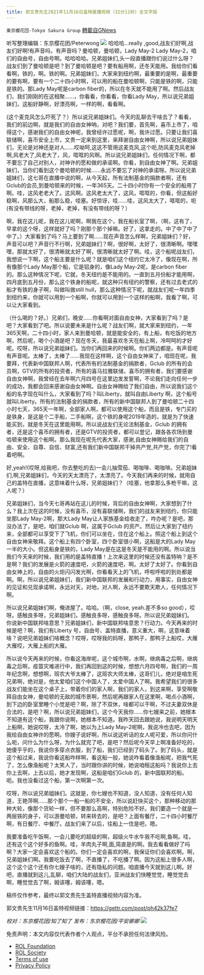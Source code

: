 ```yaml
---
title: 郭文贵先生2021年11月16日盖特直播视频（32分11秒）全文字版
---
```

`東京櫻花団-Tokyo Sakura Group` [轉載自GNews](https://gnews.org/zh-hans/1671269/)

听写整理编辑：东京樱花团/Peterwong
![](https://assets.gnews.org/wp-content/uploads/2021/11/image-355.png)
哈哈哈…really ,good,战友们好啊,战友们好啊!有声音吗，有声音吗？曼哈顿，曼哈顿，Lady May-2 Lady May-2，咱们的自由号，自由号啊。哈哈哈哈。兄弟姐妹们,头一段直播跟你们说过什么呀？战友们到了曼哈顿是吧？到了曼哈顿是吧？要有船用啊，还冬天能用。我给你们看看啊，铁的，啊。铁的啊。兄弟姐妹们，大家来到纽约啊，最重要的是啊，最重要的要有啊，要有一个二十四小时啊，可以用的船在曼哈顿啊，只能是铁的啊，只能是铁的。那Lady May呢是carbon fiber的，所以在冬天就不能用了啊。然后战友们，我们刚刚的在这相聚……，你看看，你看看，你看Lady May，所以说兄弟姐妹们，这船好静啊，好漂亮啊，一样的啊，看看啊。

(这个麦克风怎么吓死了？）所以说兄弟姐妹们。今天的乱聊去干啥去了？看看，我们的前边啊，就是我们的自由女神呐，对吧？我们要，首先啊，喜币上市了，咱得这个，感谢我们的自由女神呢，我曾经许过愿呢，啊，我许过愿。只要让我们喜联储啊，喜币安全上市，文贵一定来到这里，来拜谢自由女神啊，所以说兄弟姐妹们，无论是对神还是对人……哎呦呵,这这不管用这麦克风,这个呃,防风麦克风老掉啊,风老大了,风老大了，风，哐哐的风啊。所以说兄弟姐妹们，任何情况下啊，都不要忘了自己对别人，对神许的愿和做的承诺啊。你看，到自由女神了啊。兄弟姐妹们，当你们看到这个曼哈顿的时候……永远不要忘了对神的承诺呀。所以说兄弟姐妹们，这七哥在直播中说的啊，从今天起，所有法制基金的捐款者啊，还有Gclub的会员,到曼哈顿来的时候，一年365天。二十四小时你有一个安全的船用了啊。哇，这风老老大了。这风啊。这风老太大了，这风，哐哐的，你看，但这船好稳啊，风那么大，船那么稳，哇塞。好惊讶，哇……哇，这风太大了，哐哐的，呃(有没有带线的呀，老掉，老掉，有没有带线的呀？）

啊，我在这儿呢，我在这儿呢啊，啊我在这个，我在船长室了啊，（啊，这有了，早拿的这个呀，这样就好了吗？刚那个那个掉嘛。好了，这拿走的。中了中了中了中了。）大家看到了吗？马上要到了啊……现在声音怎么样啊，兄弟姐妹们？好，声音可以吧？声音行不行啊，兄弟姐妹们？啊，很好啊，太好了，很清晰啊。嘿嘿嘿，那就太好了，很清晰就太好了啊，很清晰就太好了啊。哇，这个船呢战友们，我想说一下啊，这个船主要是什么呢？就是咱们这个纽约它太冷了，像现在啊，所有像那个Lady May那个船，它是铝身的，像Lady May-2呢，是carbon fiber 的。那么这种情况下呢，它就，冬天纽约是不能用的。一直到五月份船才能用啊，四月底到五月份，那么这个铁身的船呢，就这种只有纽约的警察，还有过去老式的船才有铁的身子啊，叫做叫做still hull，那么这种情况下呢，就战友们呢一年四季到纽约来，你就可以用到一个船啊，你就可以用到一个这样的船啊，我看了啊，可以让大家看到。

（什么喝的？好。）兄弟们，晚安……你看啊对面自由女神，大家看到了吗？是吧？大家看到了吧。所以说要未来是什么呢？战友们啊，就大家来到纽约，一年365天啊，二十四小时，家人来到曼哈顿，就是能安全的，有上船，有吃饭的地方啊，然后呢，喝个小酒是吧？现在冬天，我最喜欢冬天在船上啊，冷呵呵的才好呢。哎呀，所以说兄弟姐妹们。当你们再回来的时候啊。你们两边都是。有声音呢有声音呢。太棒了，太棒了……我现在这样啊，这个自由女神来了，咱现在呢，我要拜，代表新中国联邦人啊，代表所有的法制基金的捐款者，Gclub 的所有的会员啊，GTV的所有的投资者，所有的喜马拉雅联储，喜币的拥有者，我们要感谢自由女神啊，我曾经在去年啊六月四号在这里边发发誓啊，不论我们走向任何一步的成功，我都会回来感谢自由女神啊。自由女神赐给了我们自由，所以说我们这个船的名字现在叫什么，大家看到了吗？叫Liberty，就叫自由Liberty 啊，这个船号就叫Liberty。所有的法制基金的捐款者，所有的新中国联邦人到了曼哈顿二十四小时七天，365天一年啊，全部家人啊，都可以使用这个船，而且是铁，专门买的是铁身，是这是个二手船，二手船啊，这个铁的身呢2019年造的，就是为了快速能买到，就是冬天在这里能用啊。所以说战友们无论法制基金，Gclub 的拥有者，还是这个喜币的拥有者，还是GTV的投资者，都可以登记，跟各各农场到曼哈顿来使用这个船啊。那么我现在呢先代表大家，感谢,自由女神赐给我们的自由、安全、自尊、自信、财富,还有我们新中国联邦干掉共产党,共产党，你完了!看着吧啊。

好,yeah!(哎呀,给我吧，你去整吃的去)一会儿抽雪茄、喝咖啡、喝咖啡。兄弟姐妹们,啊,兄弟姐妹们，今天的天太漂亮了，太漂亮了。今天我们再来的时候，就用自己的盖特在直播，这意味着什么呀，兄弟姐妹们？（哇塞，他拿那么多枪干嘛，这人呢？）

兄弟姐妹们，当今天七哥再站在这儿的时候，背后的自由女神啊，大家想到了什么？我上次在这的时候，没有喜币，没有喜联储啊，我们的战友来到纽约，你只能坐那Lady May-2啊，那大Lady May让人家族基金给收走了，咋办呢？是吧，那没办法了，是吧，咱们就Gclub 啊，这属于Gclub 的资产。然后让大家到了纽约来，全部都可以享受下了飞机，你们可以坐在，住在这个船上。照这个船上到这个自由女神来敬拜。这个船上有四个卧室，四个卧室很小啊，这船是大的Lady May一半的大小。但这船身是铁的，Lady May是在这是冬天是不能用的啊。所以说当我们今天来的时候，我们用的是盖特直播！上次来这里的时候还没有盖特呐？是不是啊？我们的发展是火箭的速度吧，火箭的速度吧，啊。太好了太好了。你看到自由女神上的，自由的火炬闪闪发光啊，你看看天上的飞机，呼啦呼啦的到处都是啊。啊，所以说兄弟姐妹们，我们新中国联邦的发展和行动力，用事实，自由女神的见证和兑现承诺啊，永远对天，对地，对人啊，永远不要欺天欺人，任何情况下啊。

所以说兄弟姐妹们啊，俺进屋了。哈哈。（啊，close, yeah.差不多so good），哎呀。感触良多呀，兄弟姐妹们，感触良多呀，感触良多呀。所以说兄弟姐妹们。 你说新中国联邦啥意思？兄弟姐妹们，新中国联邦啥意思？行动力。今天再来的时候是吧？啊，我们有Liberty 号，自由号、盖特直播，意义重大，啊，这意味着啥？说吧兄弟姐妹们啥概念？哎呀，哎呀我的妈呀，那鸭子，那鸭子上船哎，大雁大雁哎，大雁上船的大雁。

所以说今天再来的时候，你看这海岸呢，这个城市啊，水啊，继病毒之后啊，继病毒之后啊，疫苗灾难进行中，我们再回到这的时候，想想六月四号啊，我们的一周年纪念啊，想想啊，班农大爷太棒了，这班农大师太棒，这哥们儿，绝对是咱生死兄弟啊，绝对是，他太爱咱们这个中国人了，太爱中国人了啊。我希望我们的很多战友们能坐在这个桌子上，带着你们的家人啊，我们的家人，到这来啊，享受啊敬拜自由女神，曼哈顿的无敌的城市景啊，然后呢再跟家人在这里啊，喝点小酒啊，到下边的卧室里睡个小觉是吧？啊，除了不双休，啥都可以干啊，不过夫妻双休是合法的，是吧？啊，所以说兄弟姐妹们，这个今天我你……你七嫂来之前，她根本不知道有这个船，我跟你说啊，她根本不知道。我昨天回去跟她说，我说明天明天上船啊，她说哎呀，太冷了啊，她以为上Lady May-2呢啊，我说冷也去吧，因为我给自由女神许的愿啊。你嫂子说好啊，所以说这听话的女人呢可爱，所以你问什么呃，问什么为什么呀，为什么就完了吧，是吧？然后呢今天早上啊准备好吃的，她傻乎乎的，我说你多穿点衣服，到了船，我们已经到了码头了。到了码头，就是这个船过来，我说你看这船咋样啊，看这船一般，她说咋看着像渔船呢，把我气死了，怎么像渔船呢？太笑人了，当时跟你讲的时候，她说咱租这船吗？我说你上去你上去啊，上去以后，她才发现啊，这船是咱们Gclub 的，新中国联邦的船。呃。我也没看过这个船，第一次啊第一次。

哎呀，所以说兄弟姐妹们。这就是，你七嫂也不知道，没人知道，没有任何人知道，王艳萍啊……那个那个一船一船的不安全，所以说赶快买这个，那种移动的那种大轮，像那个货轮一样，但不要那么高啊，特别危险不好。我们要造一个就是一两层铁的身子，可以游曼哈顿，转来转去的，是吧？上面有餐厅，二十四小时餐厅啊，有日餐厅、中餐厅。战友们来了以后，往船上一住是吧，嗯。

我要准备吃午饭啊，一会儿要吃的超级的啊，超级火牛水牛我不吃啊,鱼啊。哇，还有这个这个好多的鱼啊。哇，羊肉丸子啊,面,简直是的啊。我去看看做好了吗啊？大家一定会喜欢这个船的。你们一定会喜欢的啊，我保证你们会喜欢啊。啊，兄弟姐妹们啊。我要吃饭去了啊，不直播了，不吃播了啊。因为这船上很多人啊，这个这个这个还有你七嫂子啥的，还有隐私的问题。咱直播今天就到这儿啊。好吧，直播就到这儿,乱聊，咱们大陆的战友们，亚洲战友们快睡觉觉，睡觉觉去啊，睡觉觉去了啊，姆该噻，姆该噻，嗯。

稿件仅作参考，最终以郭文贵先生盖特直播视频内容为准。

郭文贵先生11月16日盖特视频链接：https://gettr.com/post/ph42k37fe7

*校对：东京樱花团/知了知了
发布：东京樱花团/平安卿卿*
![](https://assets.gnews.org/wp-content/uploads/2021/11/最新版-2.png)
 

免责声明：本文内容仅代表作者个人观点，平台不承担任何法律风险。

- [ROL Foundation](https://rolfoundation.org/)
- [ROL Society](https://rolsociety.org/)
- [Terms of use](https://gnews.org/terms-of-use-3/)
- [Privacy Policy](https://gnews.org/privacy-policy/)
